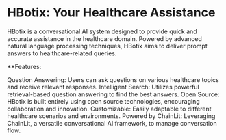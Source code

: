 # HBotix: Your Healthcare Assistance


HBotix is a conversational AI system designed to provide quick and accurate assistance in the healthcare domain. Powered by advanced natural language processing techniques, HBotix aims to deliver prompt answers to healthcare-related queries.

**Features:

Question Answering: Users can ask questions on various healthcare topics and receive relevant responses.
Intelligent Search: Utilizes powerful retrieval-based question answering to find the best answers.
Open Source: HBotix is built entirely using open source technologies, encouraging collaboration and innovation.
Customizable: Easily adaptable to different healthcare scenarios and environments.
Powered by ChainLit: Leveraging ChainLit, a versatile conversational AI framework, to manage conversation flow.
